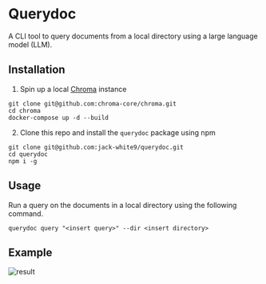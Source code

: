 # Querydoc

A CLI tool to query documents from a local directory using a large language model (LLM).

## Installation

1. Spin up a local [Chroma](https://github.com/chroma-core/chroma) instance

```shell
git clone git@github.com:chroma-core/chroma.git
cd chroma
docker-compose up -d --build
```

2. Clone this repo and install the `querydoc` package using npm

```shell
git clone git@github.com:jack-white9/querydoc.git
cd querydoc
npm i -g
```

## Usage

Run a query on the documents in a local directory using the following command.

```shell
querydoc query "<insert query>" --dir <insert directory>
```

## Example

![result](https://github.com/jack-white9/querydoc/assets/83393304/b367bebd-b8af-4cf9-9359-58c9badde523)

